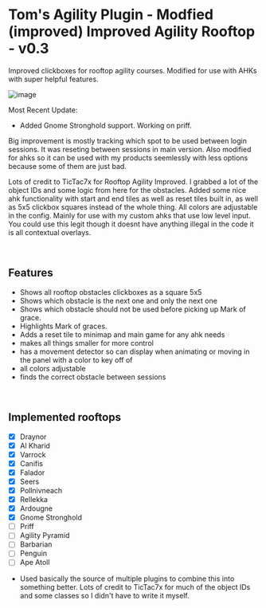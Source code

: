 # Tom's Agility Plugin - Modfied (improved) Improved Agility Rooftop - v0.3
Improved clickboxes for rooftop agility courses. Modified for use with AHKs with super helpful features.

![image](https://github.com/mot-stuff/TomAgilityPlugin/assets/108921418/db779f72-4bf2-453e-96c8-2bacaf52f336)



Most Recent Update:
- Added Gnome Stronghold support. Working on priff.

Big improvement is mostly tracking which spot to be used between login sessions. It was reseting between sessions in main version. Also modified for ahks so it can be used with my products seemlessly with less options because some of them are just bad. 

Lots of credit to TicTac7x for Rooftop Agility Improved. I grabbed a lot of the object IDs and some logic from here for the obstacles. Added some nice ahk functionality with start and end tiles as well as reset tiles built in, as well as 5x5 clickbox squares instead of the whole thing. All colors are adjustable in the config. Mainly for use with my custom ahks that use low level input. You could use this legit though it doesnt have anything illegal in the code it is all contextual overlays.

<br>

## Features
* Shows all rooftop obstacles clickboxes as a square 5x5
* Shows which obstacle is the next one and only the next one
* Shows which obstacle should not be used before picking up Mark of grace.
* Highlights Mark of graces.
* Adds a reset tile to minimap and main game for any ahk needs
* makes all things smaller for more control
* has a movement detector so can display when animating or moving in the panel with a color to key off of
* all colors adjustable
* finds the correct obstacle between sessions

<br>

## Implemented rooftops
- [x] Draynor
- [x] Al Kharid
- [x] Varrock
- [x] Canifis
- [x] Falador
- [x] Seers
- [x] Pollnivneach
- [x] Rellekka
- [x] Ardougne
- [x] Gnome Stronghold
- [ ] Priff
- [ ] Agility Pyramid
- [ ] Barbarian
- [ ] Penguin
- [ ] Ape Atoll

- Used basically the source of multiple plugins to combine this into something better. Lots of credit to TicTac7x for much of the object IDs and some classes so I didn't have to write it myself. 
